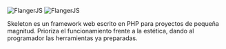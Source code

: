 ![FlangerJS](https://img.shields.io/badge/version-v1.0.0-blue.svg)
![FlangerJS](https://img.shields.io/github/license/JuanGomezVilla/Skeleton)

Skeleton es un framework web escrito en PHP para proyectos de pequeña magnitud. Prioriza el funcionamiento frente a la estética, dando al programador las herramientas ya preparadas. 
